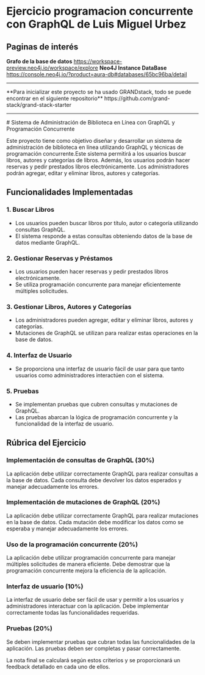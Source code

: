# Ejercicio programacion concurrente con GraphQL de Luis Miguel Urbez

## Paginas de interés

**Grafo de la base de datos**
https://workspace-preview.neo4j.io/workspace/explore
**Neo4J Instance DataBase**
https://console.neo4j.io/?product=aura-db#databases/65bc96ba/detail

<hr>
**Para inicializar este proyecto se ha usado GRANDstack, todo se puede encontrar en el siguiente repositorio**
https://github.com/grand-stack/grand-stack-starter
<hr>
# Sistema de Administración de Biblioteca en Línea con GraphQL y Programación Concurrente

Este proyecto tiene como objetivo diseñar y desarrollar un sistema de administración de biblioteca en línea utilizando GraphQL y técnicas de programación concurrente.Este sistema permitirá a los usuarios buscar libros, autores y categorías de libros. Además, los usuarios podrán hacer reservas y pedir prestados libros electrónicamente. Los administradores podrán agregar, editar y eliminar libros, autores y categorías.

## Funcionalidades Implementadas

### 1. Buscar Libros

- Los usuarios pueden buscar libros por título, autor o categoría utilizando consultas GraphQL.
- El sistema responde a estas consultas obteniendo datos de la base de datos mediante GraphQL.

### 2. Gestionar Reservas y Préstamos

- Los usuarios pueden hacer reservas y pedir prestados libros electrónicamente.
- Se utiliza programación concurrente para manejar eficientemente múltiples solicitudes.

### 3. Gestionar Libros, Autores y Categorías

- Los administradores pueden agregar, editar y eliminar libros, autores y categorías.
- Mutaciones de GraphQL se utilizan para realizar estas operaciones en la base de datos.

### 4. Interfaz de Usuario

- Se proporciona una interfaz de usuario fácil de usar para que tanto usuarios como administradores interactúen con el sistema.

### 5. Pruebas

- Se implementan pruebas que cubren consultas y mutaciones de GraphQL.
- Las pruebas abarcan la lógica de programación concurrente y la funcionalidad de la interfaz de usuario.

## Rúbrica del Ejercicio

### Implementación de consultas de GraphQL (30%)

La aplicación debe utilizar correctamente GraphQL para realizar consultas a la base de datos. Cada consulta debe devolver los datos esperados y manejar adecuadamente los errores.

### Implementación de mutaciones de GraphQL (20%)

La aplicación debe utilizar correctamente GraphQL para realizar mutaciones en la base de datos. Cada mutación debe modificar los datos como se esperaba y manejar adecuadamente los errores.

### Uso de la programación concurrente (20%)

La aplicación debe utilizar programación concurrente para manejar múltiples solicitudes de manera eficiente. Debe demostrar que la programación concurrente mejora la eficiencia de la aplicación.

### Interfaz de usuario (10%)

La interfaz de usuario debe ser fácil de usar y permitir a los usuarios y administradores interactuar con la aplicación. Debe implementar correctamente todas las funcionalidades requeridas.

### Pruebas (20%)

Se deben implementar pruebas que cubran todas las funcionalidades de la aplicación. Las pruebas deben ser completas y pasar correctamente.

La nota final se calculará según estos criterios y se proporcionará un feedback detallado en cada uno de ellos.
